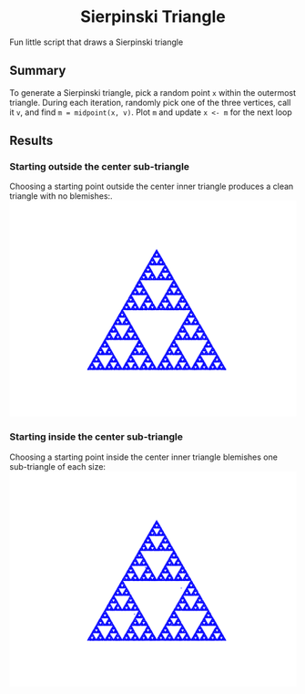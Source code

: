 <div align="center"><h1>Sierpinski Triangle</h1></div>
Fun little script that draws a Sierpinski triangle

## Summary
To generate a Sierpinski triangle, pick a random point `x` within the outermost triangle.
During each iteration, randomly pick one of the three vertices, call it `v`, and find `m = midpoint(x, v)`.
Plot `m` and update `x <- m` for the next loop

## Results
### Starting outside the center sub-triangle
Choosing a starting point outside the center inner triangle produces a clean triangle with no blemishes:.
![](triangle_start_outside_inner.png)


### Starting inside the center sub-triangle
Choosing a starting point inside the center inner triangle blemishes one sub-triangle of each size:
![](triangle_start_inside_inner.png)
